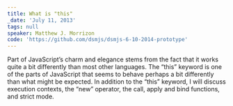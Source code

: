```yaml
---
title: What is "this"
_date: 'July 11, 2013'
tags: null
speaker: Matthew J. Morrizon
code: 'https://github.com/dsmjs/dsmjs-6-10-2014-prototype'
---
```


Part of JavaScript’s charm and elegance stems from the fact that it works quite
a bit differently than most other languages. The “this” keyword is one of the
parts of JavaScript that seems to behave perhaps a bit differently than what
might be expected. In addition to the “this” keyword, I will discuss execution
contexts, the “new” operator, the call, apply and bind functions, and strict
mode.
